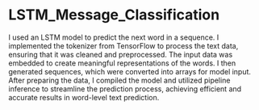 # LSTM_Message_Classification

I used an LSTM model to predict the next word in a sequence. I implemented the tokenizer from TensorFlow to process the text data, ensuring that it was cleaned and preprocessed. The input data was embedded to create meaningful representations of the words. I then generated sequences, which were converted into arrays for model input. After preparing the data, I compiled the model and utilized pipeline inference to streamline the prediction process, achieving efficient and accurate results in word-level text prediction.
